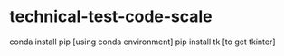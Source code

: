 # technical-test-code-scale

conda install pip [using conda environment]
pip install tk [to get tkinter]